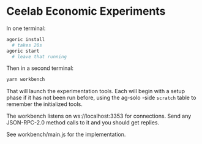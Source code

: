 # Ceelab Economic Experiments

In one terminal:

```sh
agoric install
  # takes 20s
agoric start
  # leave that running
```

Then in a second terminal:

```sh
yarn workbench
```

That will launch the experimentation tools. Each will begin with a setup
phase if it has not been run before, using the ag-solo -side `scratch` table to
remember the initialized tools.

The workbench listens on ws://localhost:3353 for connections.  Send any
JSON-RPC-2.0 method calls to it and you should get replies.

See workbench/main.js for the implementation.
